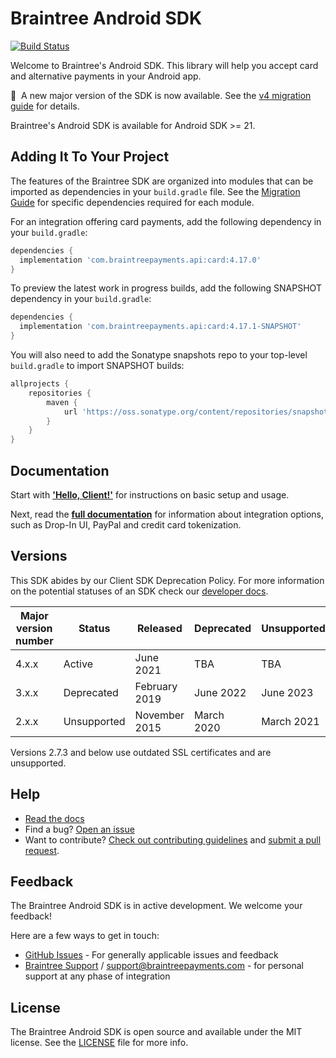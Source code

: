 # Braintree Android SDK

[![Build Status](https://travis-ci.org/braintree/braintree_android.svg?branch=master)](https://travis-ci.org/braintree/braintree_android)

Welcome to Braintree's Android SDK. This library will help you accept card and alternative payments in your Android app.

:mega:&nbsp;&nbsp;A new major version of the SDK is now available. See the [v4 migration guide](v4_MIGRATION_GUIDE.md) for details.

Braintree's Android SDK is available for Android SDK >= 21.

## Adding It To Your Project

The features of the Braintree SDK are organized into modules that can be imported as dependencies in your `build.gradle` file.
See the [Migration Guide](v4.9.0+_MIGRATION_GUIDE.md) for specific dependencies required for each module.

For an integration offering card payments, add the following dependency in your `build.gradle`:

```groovy
dependencies {
  implementation 'com.braintreepayments.api:card:4.17.0'
}
```

To preview the latest work in progress builds, add the following SNAPSHOT dependency in your `build.gradle`:

```groovy
dependencies {
  implementation 'com.braintreepayments.api:card:4.17.1-SNAPSHOT'
}
```

You will also need to add the Sonatype snapshots repo to your top-level `build.gradle` to import SNAPSHOT builds:

```groovy
allprojects {
    repositories {
        maven {
            url 'https://oss.sonatype.org/content/repositories/snapshots/'
        }
    }
}
```

## Documentation

Start with [**'Hello, Client!'**](https://developer.paypal.com/braintree/docs/start/hello-client/android/v3) for instructions on basic setup and usage.

Next, read the [**full documentation**](https://developer.paypal.com/braintree/docs/guides/overview) for information about integration options, such as Drop-In UI, PayPal and credit card tokenization.

## Versions

This SDK abides by our Client SDK Deprecation Policy. For more information on the potential statuses of an SDK check our [developer docs](http://developers.braintreepayments.com/guides/client-sdk/deprecation-policy).

| Major version number | Status | Released | Deprecated | Unsupported |
| -------------------- | ------ | -------- | ---------- | ----------- |
| 4.x.x | Active | June 2021 | TBA | TBA |
| 3.x.x | Deprecated | February 2019 | June 2022 | June 2023 |
| 2.x.x | Unsupported | November 2015 | March 2020 | March 2021 |

Versions 2.7.3 and below use outdated SSL certificates and are unsupported.

## Help

* [Read the docs](https://developer.paypal.com/braintree/docs/guides/overview)
* Find a bug? [Open an issue](https://github.com/braintree/braintree_android/issues)
* Want to contribute? [Check out contributing guidelines](CONTRIBUTING.md) and [submit a pull request](https://help.github.com/articles/creating-a-pull-request).

## Feedback

The Braintree Android SDK is in active development. We welcome your feedback!

Here are a few ways to get in touch:

* [GitHub Issues](https://github.com/braintree/braintree_android/issues) - For generally applicable issues and feedback
* [Braintree Support](https://articles.braintreepayments.com/) / [support@braintreepayments.com](mailto:support@braintreepayments.com) -
for personal support at any phase of integration

## License

The Braintree Android SDK is open source and available under the MIT license. See the [LICENSE](LICENSE) file for more info.

